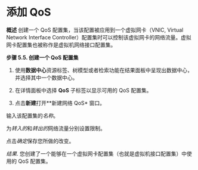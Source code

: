 # 添加 QoS

**概述**
创建一个 QoS 配置集，当该配置被应用到一个虚拟网卡（VNIC, Virtual Network
Interface
Controller）配置集时可以控制该虚拟网卡的网络流量。虚拟网卡配置集也被称作是虚拟机网络接口配置集。

**步骤 5.5. 创建一个 QoS 配置集**

1. 使用**数据中心**资源标签、树模型或者检索功能在结果面板中呈现出数据中心，并选择其中一个数据中心。

2. 在详情面板中选择 **QoS** 子标签以显示可用的 QoS 配置集。

3. 点击**新建**打开**新建网络 QoS* 窗口。

输入该配置集的*名称*。

为*转入的*和*转出的*网络流量分别设置限制。

点击*确定*保存您所做的改变。

*结果*.
您创建了一个能够在一个虚拟网卡配置集（也就是虚拟机接口配置集）中使用的
QoS 配置集。
